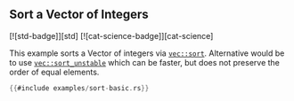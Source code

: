 ## Sort a Vector of Integers

[![std-badge]][std] [![cat-science-badge]][cat-science]

This example sorts a Vector of integers via [`vec::sort`]. Alternative would
be to use [`vec::sort_unstable`] which can be faster, but does not preserve
the order of equal elements.

```rust
{{#include examples/sort-basic.rs}}
```

[`vec::sort`]: https://doc.rust-lang.org/std/vec/struct.Vec.html#method.sort
[`vec::sort_unstable`]: https://doc.rust-lang.org/std/vec/struct.Vec.html#method.sort_unstable
